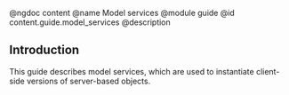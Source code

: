 @ngdoc content
@name Model services
@module guide
@id content.guide.model_services
@description

## Introduction

This guide describes model services, which are used to instantiate client-side versions of
server-based objects.


